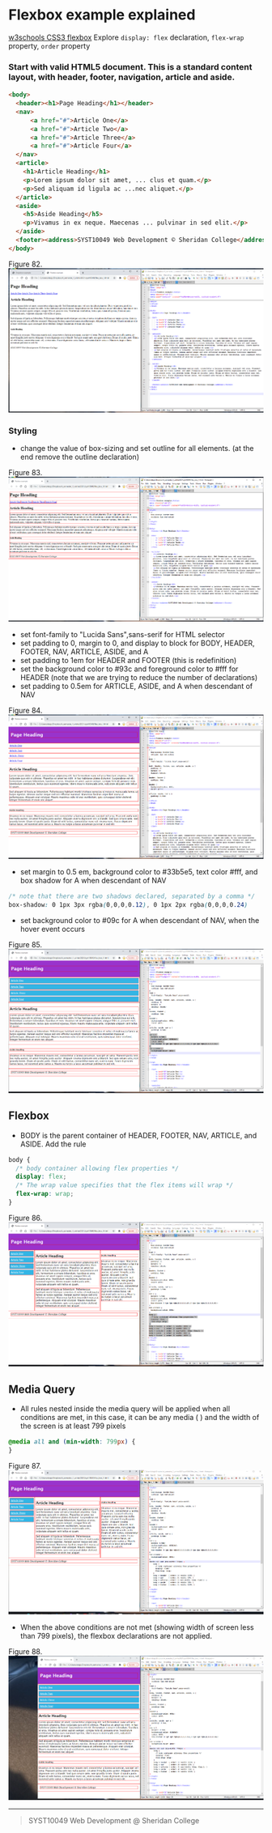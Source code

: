 # Flexbox example explained

[w3schools CSS3 flexbox](https://www.w3schools.com/css/css3_flexbox.asp)
Explore `display: flex` declaration, `flex-wrap` property, `order` property

### Start with valid HTML5 document.  This is a standard content layout, with header, footer, navigation, article and aside.

```html
<body>
  <header><h1>Page Heading</h1></header>  
  <nav>
      <a href="#">Article One</a>
      <a href="#">Article Two</a>
      <a href="#">Article Three</a>
      <a href="#">Article Four</a>
  </nav>  
  <article>
    <h1>Article Heading</h1>
    <p>Lorem ipsum dolor sit amet, ... clus et quam.</p>
    <p>Sed aliquam id ligula ac ...nec aliquet.</p>
  </article>  
  <aside>
    <h5>Aside Heading</h5>
    <p>Vivamus in ex neque. Maecenas ... pulvinar in sed elit.</p>
  </aside>	
  <footer><address>SYST10049 Web Development © Sheridan College</address></footer>
</body>
```
Figure 82. ![](flex82.png)


### Styling

* change the value of box-sizing and set outline for all elements.  (at the end remove the outline declaration)

Figure 83. ![](flex83.png)


* set font-family to "Lucida Sans",sans-serif for HTML selector
* set padding to 0, margin to 0, and display to block for BODY, HEADER, FOOTER, NAV, ARTICLE, ASIDE, and A
* set padding to 1em for HEADER and FOOTER (this is redefinition)
* set the background color to #93c and foreground color to #fff for HEADER (note that we are trying to reduce the number of declarations)
* set padding to 0.5em for ARTICLE, ASIDE, and A when descendant of NAV

Figure 84. ![](flex84.png)


* set margin to 0.5 em, background color to #33b5e5, text color #fff, and box shadow for A when descendant of NAV

```css
/* note that there are two shadows declared, separated by a comma */
box-shadow: 0 1px 3px rgba(0,0,0,0.12), 0 1px 2px rgba(0,0,0,0.24)
```

* set background color to #09c for A when descendant of NAV, when the hover event occurs

Figure 85. ![](flex85.png)

## Flexbox

* BODY is the parent container of HEADER, FOOTER, NAV, ARTICLE, and ASIDE. Add the rule

```css
body { 
  /* body container allowing flex properties */
  display: flex;  
  /* The wrap value specifies that the flex items will wrap */
  flex-wrap: wrap;
}
```

Figure 86. ![](flex86.png)

## Media Query
* All rules nested inside the media query will be applied when all conditions are met, in this case, it can be any media ( ) and the width of the screen is at least 799 pixels


```css
@media all and (min-width: 799px) {
}
```

Figure 87. ![](flex87.png)

* When the above conditions are not met (showing width of screen less than 799 pixels), the flexbox declarations are not applied.


Figure 88. ![](flex88.png)

---
> SYST10049 Web Development @ Sheridan College



